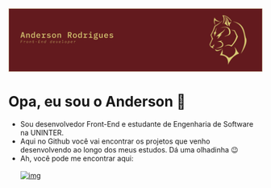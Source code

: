 <img src="img/Group%203.png">

# Opa, eu sou o Anderson 👋

- Sou desenvolvedor Front-End e estudante de Engenharia de Software na UNINTER.
- Aqui no Github você vai encontrar os projetos que venho desenvolvendo ao longo dos meus estudos. Dá uma olhadinha 😉
- Ah, você pode me encontrar aqui:<br><br>
<a href="https://www.linkedin.com/in/anderson-rodriguesdev/" target="_blank">![img](https://img.shields.io/badge/LinkedIn-0077B5?style=for-the-badge&logo=linkedin&logoColor=white)</a>
